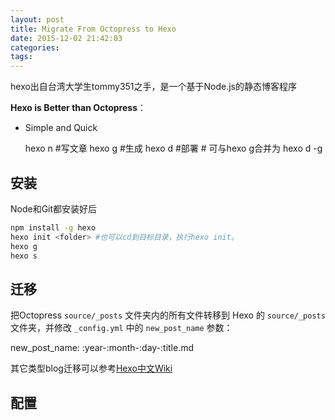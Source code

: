```yaml
---
layout: post
title: Migrate From Octopress to Hexo
date: 2015-12-02 21:42:03
categories:
tags:
---
```



hexo出自台湾大学生tommy351之手，是一个基于Node.js的静态博客程序

**Hexo is Better than Octopress**：

* Simple and Quick

    hexo n #写文章
    hexo g #生成
    hexo d #部署 # 可与hexo g合并为 hexo d -g

<!--more-->

## 安装

Node和Git都安装好后

```bash
npm install -g hexo
hexo init <folder> #也可以cd到目标目录，执行hexo init。
hexo g
hexo s
```

## 迁移
把Octopress `source/_posts` 文件夹内的所有文件转移到 Hexo 的 `source/_posts` 文件夹，并修改 `_config.yml` 中的 `new_post_name` 参数：

new_post_name: :year-:month-:day-:title.md

其它类型blog迁移可以参考[Hexo中文Wiki](http://wiki.jikexueyuan.com/project/hexo-document/migration.html)

## 配置
